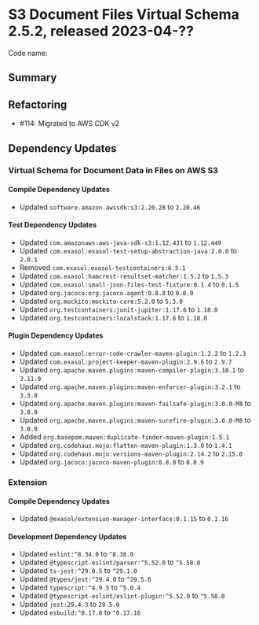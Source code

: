 # S3 Document Files Virtual Schema 2.5.2, released 2023-04-??

Code name:

## Summary

## Refactoring

* #114: Migrated to AWS CDK v2

## Dependency Updates

### Virtual Schema for Document Data in Files on AWS S3

#### Compile Dependency Updates

* Updated `software.amazon.awssdk:s3:2.20.28` to `2.20.46`

#### Test Dependency Updates

* Updated `com.amazonaws:aws-java-sdk-s3:1.12.431` to `1.12.449`
* Updated `com.exasol:exasol-test-setup-abstraction-java:2.0.0` to `2.0.1`
* Removed `com.exasol:exasol-testcontainers:6.5.1`
* Updated `com.exasol:hamcrest-resultset-matcher:1.5.2` to `1.5.3`
* Updated `com.exasol:small-json-files-test-fixture:0.1.4` to `0.1.5`
* Updated `org.jacoco:org.jacoco.agent:0.8.8` to `0.8.9`
* Updated `org.mockito:mockito-core:5.2.0` to `5.3.0`
* Updated `org.testcontainers:junit-jupiter:1.17.6` to `1.18.0`
* Updated `org.testcontainers:localstack:1.17.6` to `1.18.0`

#### Plugin Dependency Updates

* Updated `com.exasol:error-code-crawler-maven-plugin:1.2.2` to `1.2.3`
* Updated `com.exasol:project-keeper-maven-plugin:2.9.6` to `2.9.7`
* Updated `org.apache.maven.plugins:maven-compiler-plugin:3.10.1` to `3.11.0`
* Updated `org.apache.maven.plugins:maven-enforcer-plugin:3.2.1` to `3.3.0`
* Updated `org.apache.maven.plugins:maven-failsafe-plugin:3.0.0-M8` to `3.0.0`
* Updated `org.apache.maven.plugins:maven-surefire-plugin:3.0.0-M8` to `3.0.0`
* Added `org.basepom.maven:duplicate-finder-maven-plugin:1.5.1`
* Updated `org.codehaus.mojo:flatten-maven-plugin:1.3.0` to `1.4.1`
* Updated `org.codehaus.mojo:versions-maven-plugin:2.14.2` to `2.15.0`
* Updated `org.jacoco:jacoco-maven-plugin:0.8.8` to `0.8.9`

### Extension

#### Compile Dependency Updates

* Updated `@exasol/extension-manager-interface:0.1.15` to `0.1.16`

#### Development Dependency Updates

* Updated `eslint:^8.34.0` to `^8.38.0`
* Updated `@typescript-eslint/parser:^5.52.0` to `^5.58.0`
* Updated `ts-jest:^29.0.5` to `^29.1.0`
* Updated `@types/jest:^29.4.0` to `^29.5.0`
* Updated `typescript:^4.9.5` to `^5.0.4`
* Updated `@typescript-eslint/eslint-plugin:^5.52.0` to `^5.58.0`
* Updated `jest:29.4.3` to `29.5.0`
* Updated `esbuild:^0.17.8` to `^0.17.16`
